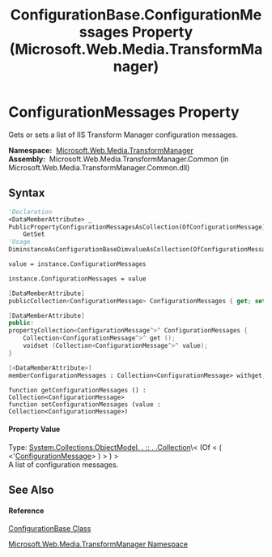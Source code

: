 ﻿---
title: ConfigurationBase.ConfigurationMessages Property  (Microsoft.Web.Media.TransformManager)
TOCTitle: ConfigurationMessages Property
ms:assetid: P:Microsoft.Web.Media.TransformManager.ConfigurationBase.ConfigurationMessages
ms:mtpsurl: https://msdn.microsoft.com/en-us/library/microsoft.web.media.transformmanager.configurationbase.configurationmessages(v=VS.90)
ms:contentKeyID: 35521174
ms.date: 06/14/2012
mtps_version: v=VS.90
f1_keywords:
- Microsoft.Web.Media.TransformManager.ConfigurationBase.get_ConfigurationMessages
- Microsoft.Web.Media.TransformManager.ConfigurationBase.set_ConfigurationMessages
- Microsoft.Web.Media.TransformManager.ConfigurationBase.ConfigurationMessages
dev_langs:
- CSharp
- JScript
- VB
- FSharp
- c++
api_location:
- Microsoft.Web.Media.TransformManager.Common.dll
api_name:
- Microsoft.Web.Media.TransformManager.ConfigurationBase.ConfigurationMessages
- Microsoft.Web.Media.TransformManager.ConfigurationBase.get_ConfigurationMessages
- Microsoft.Web.Media.TransformManager.ConfigurationBase.set_ConfigurationMessages
api_type:
- Managed
topic_type:
- apiref
- kbSyntax
product_family_name: VS
ROBOTS: INDEX,FOLLOW
---

# ConfigurationMessages Property

Gets or sets a list of IIS Transform Manager configuration messages.

**Namespace:**  [Microsoft.Web.Media.TransformManager](microsoft-web-media-transformmanager-namespace.md)  
**Assembly:**  Microsoft.Web.Media.TransformManager.Common (in Microsoft.Web.Media.TransformManager.Common.dll)

## Syntax

``` vb
'Declaration
<DataMemberAttribute> _
PublicPropertyConfigurationMessagesAsCollection(OfConfigurationMessage)
    GetSet
'Usage
DiminstanceAsConfigurationBaseDimvalueAsCollection(OfConfigurationMessage)

value = instance.ConfigurationMessages

instance.ConfigurationMessages = value
```

``` csharp
[DataMemberAttribute]
publicCollection<ConfigurationMessage> ConfigurationMessages { get; set; }
```

``` c++
[DataMemberAttribute]
public:
propertyCollection<ConfigurationMessage^>^ ConfigurationMessages {
    Collection<ConfigurationMessage^>^ get ();
    voidset (Collection<ConfigurationMessage^>^ value);
}
```

``` fsharp
[<DataMemberAttribute>]
memberConfigurationMessages : Collection<ConfigurationMessage> withget, set
```

``` jscript
function getConfigurationMessages () : Collection<ConfigurationMessage>
function setConfigurationMessages (value : Collection<ConfigurationMessage>)
```

#### Property Value

Type: [System.Collections.ObjectModel. . :: . .Collection](https://msdn.microsoft.com/en-us/library/ms132397\(v=vs.90\))\< (Of \< ( \<'[ConfigurationMessage](configurationmessage-class-microsoft-web-media-transformmanager.md)\> ) \> ) \>  
A list of configuration messages.  

## See Also

#### Reference

[ConfigurationBase Class](configurationbase-class-microsoft-web-media-transformmanager.md)

[Microsoft.Web.Media.TransformManager Namespace](microsoft-web-media-transformmanager-namespace.md)

